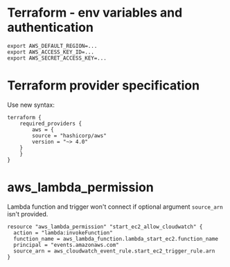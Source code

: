 # Terraform - env variables and authentication

```
export AWS_DEFAULT_REGION=...
export AWS_ACCESS_KEY_ID=...
export AWS_SECRET_ACCESS_KEY=...
```

# Terraform provider specification

Use new syntax:

```
terraform {
    required_providers {
        aws = {
	    source = "hashicorp/aws"
	    version = "~> 4.0"
	}
    }
}
```

# aws_lambda_permission

Lambda function and trigger won't connect if optional argument <code>source_arn</code> isn't provided.

```
resource "aws_lambda_permission" "start_ec2_allow_cloudwatch" {
  action = "lambda:invokeFunction"
  function_name = aws_lambda_function.lambda_start_ec2.function_name
  principal = "events.amazonaws.com"
  source_arn = aws_cloudwatch_event_rule.start_ec2_trigger_rule.arn
}
```